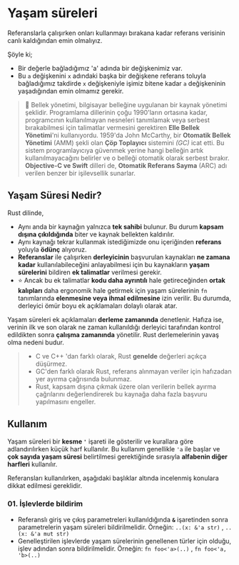 # Yaşam süreleri
Referanslarla çalışırken onları kullanmayı bırakana kadar referans verisinin canlı kaldığından emin olmalıyız. 

Şöyle ki; 
  - Bir değerle bağladığımız 'a' adında bir değişkenimiz var.
  - Bu `a` değişkenini `x` adındaki başka bir değişkene referans toluyla bağladığımız takdirde `x` değişkeniyle işimiz bitene kadar `a` değişkeninin yaşadığından emin olmamız gerekir. 
  
>🔎 Bellek yönetimi, bilgisayar belleğine uygulanan bir kaynak yönetimi şeklidir. Programlama dillerinin çoğu 1990'ların ortasına kadar, programcının kullanılmayan nesneleri tanımlamak veya serbest bırakabilmesi için talimatlar vermesini gerektiren **Elle Bellek Yönetimi**'ni kullanıyordu. 1959'da John McCarthy, bir **Otomatik Bellek Yönetimi** (AMM) şekli olan **Çöp Toplayıcı** sistemini *(GC)* icat etti. Bu sistem programlayıcıya güvenmek yerine hangi belleğin artık kullanılmayacağını belirler ve o belleği otomatik olarak serbest bırakır. **Objective-C ve Swift** dilleri de, **Otomatik Referans Sayma** (ARC) adı verilen benzer bir işilevsellik sunarlar.

## Yaşam Süresi Nedir?
Rust dilinde,

  * Aynı anda bir kaynağın yalnızca **tek sahibi** bulunur. Bu durum **kapsam dışına çıkıldığında** biter ve kaynak bellekten kaldırılır.
  * Aynı kaynağı tekrar kullanmak istediğimizde onu içeriğinden **referans** yoluyla **ödünç** alıyoruz.
  * **Referanslar** ile çalışırken **derleyicinin** başvurulan kaynakları **ne zamana kadar** kullanılabileceğini anlayabilmesi için bu kaynakların **yaşam sürelerini** bildiren **ek talimatlar** verilmesi gerekir. 
  * ⭐ Ancak bu ek talimatlar **kodu daha ayrıntılı** hale getireceğinden **ortak kalıpları** daha ergonomik hale getirmek için yaşam sürelerinin `fn` tanımlarında **elenmesine veya ihmal edilmesine** izin verilir. Bu durumda, derleyici ömür boyu ek açıklamaları dolaylı olarak atar.

Yaşam süreleri ek açıklamaları **derleme zamanında** denetlenir. Hafıza ise, verinin ilk ve son olarak ne zaman kullanıldığı derleyici tarafından kontrol edildikten sonra **çalışma zamanında** yönetilir. Rust derlemelerinin yavaş olma nedeni budur.

> * C ve C++ 'dan farklı olarak, Rust **genelde** değerleri açıkça düşürmez.
> * GC'den farklı olarak Rust, referans alınmayan veriler için hafızadan yer ayırma çağrısında bulunmaz.
> * Rust, kapsam dışına çıkmak üzere olan verilerin bellek ayırma çağrılarını değerlendirerek bu kaynağa daha fazla başvuru yapılmasını engeller.

## Kullanım
Yaşam süreleri bir **kesme `'`** işareti ile gösterilir ve kurallara göre adlandırılırken küçük harf kullanılır. Bu kullanım genellikle `'a` ile başlar ve **çok sayıda yaşam süresi** belirtilmesi gerektiğinde sırasıyla **alfabenin diğer harfleri** kullanılır. 

Referansları kullanılırken, aşağıdaki başlıklar altında incelenmiş konulara dikkat edilmesi gereklidir.

### 01. İşlevlerde bildirim
  * Referanslı giriş ve çıkış parametreleri kullanıldığında **`&`** işaretinden sonra parametrelerin yaşam süreleri bildirilmelidir.
  Örneğin: `..(x: &'a str)` , `..(x: &'a mut str)`
  * Genelleştirilen işlevlerde yaşam sürelerinin genellenen türler için olduğu, işlev adından sonra bildirilmelidir.
  Örneğin: `fn foo<'a>(..)` , `fn foo<'a, 'b>(..)`
